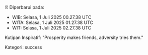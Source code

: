 ⏰ Diperbarui pada:
- WIB: Selasa, 1 Juli 2025 00.27.38 UTC
- WITA: Selasa, 1 Juli 2025 01.27.38 UTC
- WIT: Selasa, 1 Juli 2025 02.27.38 UTC

Kutipan Inspiratif:
"Prosperity makes friends, adversity tries them."


Kategori: success

